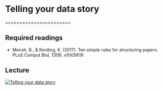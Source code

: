 # Telling your data story
=======================

## Required readings

- Mensh, B., & Kording, K. (2017). Ten simple rules for structuring papers. PLoS Comput Biol, 13(9), e1005619

## Lecture

[![Telling your data story](../thumbnails/telling-your-data-story.jpeg)](https://www.youtube.com/watch?v=QKS559pI4KQ "Telling your data story")
